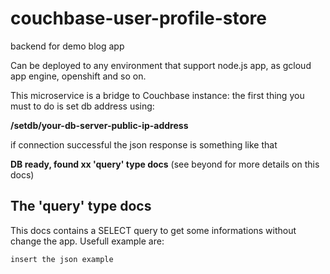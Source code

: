 # couchbase-user-profile-store
backend for demo blog app


Can be deployed to any environment that support node.js app, as gcloud app engine, openshift and so on.

This microservice is a bridge to Couchbase instance: the first thing you must to do is set db address using:

**/setdb/your-db-server-public-ip-address**

if connection successful the json response is something like that

**DB ready, found xx 'query' type docs** (see beyond for more details on this docs)





## The 'query' type docs

This docs contains a SELECT query to get some informations without change the app. Usefull example are:

```
insert the json example
```

